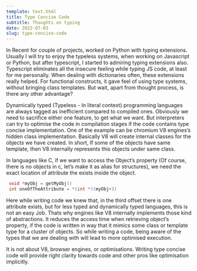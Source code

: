 ```yaml
---
template: text.html
title: Type Concise Code
subtitle: Thoughts on typing
date: 2022-07-03
slug: type-concise-code
---
```


In Recent for couple of projects, worked on Python with typing extensions. Usually I will try to enjoy the typeless systems, when working on Javascript or Python, but after typescript, I started to admiring typing extensions also. Typescript eliminates all the insecure feeling while typing JS code, at least for me personally. When dealing with dictionaries often, these extensions really helped. For functional constructs, it gave feel of using type systems, without bringing class templates. But wait, apart from thought process, is there any other advantage?

Dynamically typed (Typeless - In literal context) programming languages are always tagged as  inefficient compared to compiled ones. Obviously we need to sacrifice either one feature, to get what we want. But interpreters can try to optimise the code in compilation stages if the code contains type concise implementation. One of the example can be chromium V8 engines’s hidden class implementation. Basically V8 will create internal classes for the objects we have created. In short, If some of the objects have same template, then V8 internally represents this objects under same class.

In languages like C, if we want to access the Object’s property (Of course, there is no objects in c, let’s make it as alias for structures), we need the exact location of attribute the exists inside the object.

```c
 void *myObj = getMyObj()
 int oneOfTheAttribute = *(int *)(myObj+3)
```

Here while writing code we knew that,  in the third offset there is one attribute exists, but for less typed and dynamically typed languages, this is not an easy Job. Thats why engines like V8 internally implements those kind of abstractions. It reduces the access time when retrieving object’s property, if the code is written in way that it mimics some class or template type for a cluster of objects. So while writing a code, being aware of the types that we are dealing with will lead to more optimised execution.

It is not about V8, browser engines, or optimisations. Writing type concise code will provide right clarity towards code and other pros like optimisation implicitly.